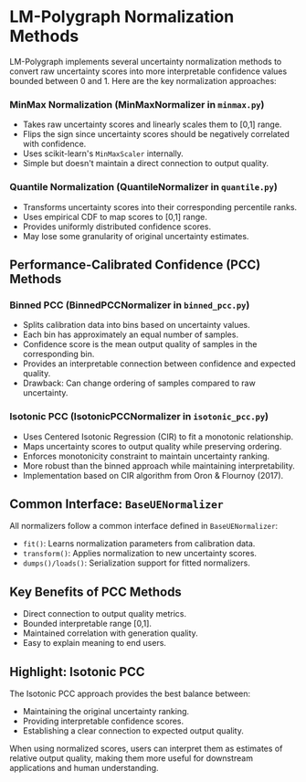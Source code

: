# LM-Polygraph Normalization Methods

LM-Polygraph implements several uncertainty normalization methods to convert raw uncertainty scores into more interpretable confidence values bounded between 0 and 1. Here are the key normalization approaches:

### MinMax Normalization (MinMaxNormalizer in `minmax.py`)

- Takes raw uncertainty scores and linearly scales them to [0,1] range.
- Flips the sign since uncertainty scores should be negatively correlated with confidence.
- Uses scikit-learn's `MinMaxScaler` internally.
- Simple but doesn't maintain a direct connection to output quality.

### Quantile Normalization (QuantileNormalizer in `quantile.py`)

- Transforms uncertainty scores into their corresponding percentile ranks.
- Uses empirical CDF to map scores to [0,1] range.
- Provides uniformly distributed confidence scores.
- May lose some granularity of original uncertainty estimates.

## Performance-Calibrated Confidence (PCC) Methods

### Binned PCC (BinnedPCCNormalizer in `binned_pcc.py`)

- Splits calibration data into bins based on uncertainty values.
- Each bin has approximately an equal number of samples.
- Confidence score is the mean output quality of samples in the corresponding bin.
- Provides an interpretable connection between confidence and expected quality.
- Drawback: Can change ordering of samples compared to raw uncertainty.

### Isotonic PCC (IsotonicPCCNormalizer in `isotonic_pcc.py`)

- Uses Centered Isotonic Regression (CIR) to fit a monotonic relationship.
- Maps uncertainty scores to output quality while preserving ordering.
- Enforces monotonicity constraint to maintain uncertainty ranking.
- More robust than the binned approach while maintaining interpretability.
- Implementation based on CIR algorithm from Oron & Flournoy (2017).

## Common Interface: `BaseUENormalizer`

All normalizers follow a common interface defined in `BaseUENormalizer`:

- `fit()`: Learns normalization parameters from calibration data.
- `transform()`: Applies normalization to new uncertainty scores.
- `dumps()/loads()`: Serialization support for fitted normalizers.

## Key Benefits of PCC Methods

- Direct connection to output quality metrics.
- Bounded interpretable range [0,1].
- Maintained correlation with generation quality.
- Easy to explain meaning to end users.

## Highlight: Isotonic PCC

The Isotonic PCC approach provides the best balance between:

- Maintaining the original uncertainty ranking.
- Providing interpretable confidence scores.
- Establishing a clear connection to expected output quality.

When using normalized scores, users can interpret them as estimates of relative output quality, making them more useful for downstream applications and human understanding.